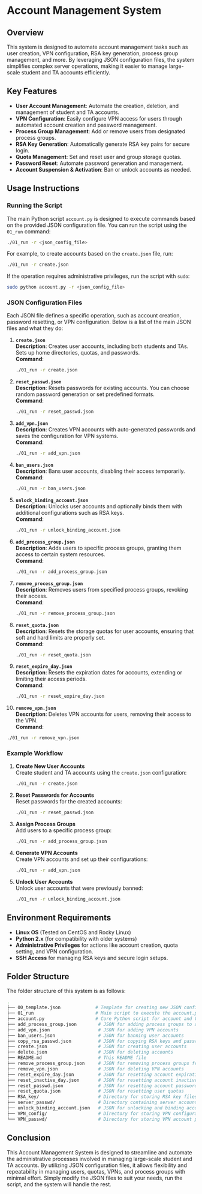 # Account Management System

## Overview

This system is designed to automate account management tasks such as user creation, VPN configuration, RSA key generation, process group management, and more. By leveraging JSON configuration files, the system simplifies complex server operations, making it easier to manage large-scale student and TA accounts efficiently.

## Key Features

* **User Account Management**: Automate the creation, deletion, and management of student and TA accounts.
* **VPN Configuration**: Easily configure VPN access for users through automated account creation and password management.
* **Process Group Management**: Add or remove users from designated process groups.
* **RSA Key Generation**: Automatically generate RSA key pairs for secure login.
* **Quota Management**: Set and reset user and group storage quotas.
* **Password Reset**: Automate password generation and management.
* **Account Suspension & Activation**: Ban or unlock accounts as needed.

## Usage Instructions

### Running the Script

The main Python script `account.py` is designed to execute commands based on the provided JSON configuration file. You can run the script using the `01_run` command:

```bash
./01_run -r <json_config_file>
```

For example, to create accounts based on the `create.json` file, run:

```bash
./01_run -r create.json
```

If the operation requires administrative privileges, run the script with `sudo`:

```bash
sudo python account.py -r <json_config_file>
```

### JSON Configuration Files

Each JSON file defines a specific operation, such as account creation, password resetting, or VPN configuration. Below is a list of the main JSON files and what they do:

1. **`create.json`**  
**Description**: Creates user accounts, including both students and TAs. Sets up home directories, quotas, and passwords.  
**Command**:

   ```bash
   ./01_run -r create.json
   ```

2. **`reset_passwd.json`**  
**Description**: Resets passwords for existing accounts. You can choose random password generation or set predefined formats.  
**Command**:

   ```bash
   ./01_run -r reset_passwd.json
   ```

3. **`add_vpn.json`**  
**Description**: Creates VPN accounts with auto-generated passwords and saves the configuration for VPN systems.  
**Command**:

   ```bash
   ./01_run -r add_vpn.json
   ```

4. **`ban_users.json`**  
**Description**: Bans user accounts, disabling their access temporarily.  
**Command**:

   ```bash
   ./01_run -r ban_users.json
   ```

5. **`unlock_binding_account.json`**  
**Description**: Unlocks user accounts and optionally binds them with additional configurations such as RSA keys.  
**Command**:

   ```bash
   ./01_run -r unlock_binding_account.json
   ```

6. **`add_process_group.json`**  
**Description**: Adds users to specific process groups, granting them access to certain system resources.  
**Command**:

   ```bash
   ./01_run -r add_process_group.json
   ```

7. **`remove_process_group.json`**  
**Description**: Removes users from specified process groups, revoking their access.  
**Command**:

   ```bash
   ./01_run -r remove_process_group.json
   ```

8. **`reset_quota.json`**  
**Description**: Resets the storage quotas for user accounts, ensuring that soft and hard limits are properly set.  
**Command**:

   ```bash
   ./01_run -r reset_quota.json
   ```

9. **`reset_expire_day.json`**  
**Description**: Resets the expiration dates for accounts, extending or limiting their access periods.  
**Command**:

   ```bash
   ./01_run -r reset_expire_day.json
   ```

10. **`remove_vpn.json`**  
**Description**: Deletes VPN accounts for users, removing their access to the VPN.  
**Command**:

  ```bash
  ./01_run -r remove_vpn.json
  ```

### Example Workflow

1. **Create New User Accounts**  
Create student and TA accounts using the `create.json` configuration:

   ```bash
   ./01_run -r create.json
   ```

2. **Reset Passwords for Accounts**  
Reset passwords for the created accounts:

   ```bash
   ./01_run -r reset_passwd.json
   ```

3. **Assign Process Groups**  
Add users to a specific process group:

   ```bash
   ./01_run -r add_process_group.json
   ```

4. **Generate VPN Accounts**  
Create VPN accounts and set up their configurations:

   ```bash
   ./01_run -r add_vpn.json
   ```

5. **Unlock User Accounts**  
Unlock user accounts that were previously banned:

   ```bash
   ./01_run -r unlock_binding_account.json
   ```

## Environment Requirements

* **Linux OS** (Tested on CentOS and Rocky Linux)
* **Python 2.x** (for compatibility with older systems)
* **Administrative Privileges** for actions like account creation, quota setting, and VPN configuration.
* **SSH Access** for managing RSA keys and secure login setups.

## Folder Structure

The folder structure of this system is as follows:

```bash
.
├── 00_template.json             # Template for creating new JSON configurations
├── 01_run                       # Main script to execute the account.py Python script
├── account.py                   # Core Python script for account and VPN management
├── add_process_group.json        # JSON for adding process groups to accounts
├── add_vpn.json                  # JSON for adding VPN accounts
├── ban_users.json                # JSON for banning user accounts
├── copy_rsa_passwd.json          # JSON for copying RSA keys and passwords
├── create.json                   # JSON for creating user accounts
├── delete.json                   # JSON for deleting accounts
├── README.md                     # This README file
├── remove_process_group.json     # JSON for removing process groups from accounts
├── remove_vpn.json               # JSON for deleting VPN accounts
├── reset_expire_day.json         # JSON for resetting account expiration dates
├── reset_inactive_day.json       # JSON for resetting account inactive periods
├── reset_passwd.json             # JSON for resetting account passwords
├── reset_quota.json              # JSON for resetting user quotas
├── RSA_key/                      # Directory for storing RSA key files
├── server_passwd/                # Directory containing server account passwords
├── unlock_binding_account.json   # JSON for unlocking and binding accounts
├── VPN_config/                   # Directory for storing VPN configuration files
└── VPN_passwd/                   # Directory for storing VPN account passwords
```

## Conclusion

This Account Management System is designed to streamline and automate the administrative processes involved in managing large-scale student and TA accounts. By utilizing JSON configuration files, it allows flexibility and repeatability in managing users, quotas, VPNs, and process groups with minimal effort. Simply modify the JSON files to suit your needs, run the script, and the system will handle the rest.

